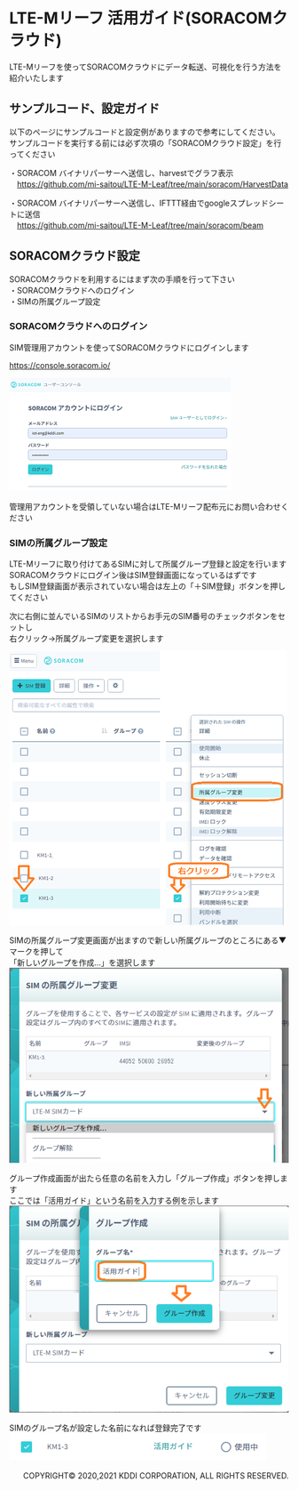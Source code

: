 # LTE-Mリーフ 活用ガイド(SORACOMクラウド)

LTE-Mリーフを使ってSORACOMクラウドにデータ転送、可視化を行う方法を紹介いたします  

## サンプルコード、設定ガイド
以下のページにサンプルコードと設定例がありますので参考にしてください。  
サンプルコードを実行する前には必ず次項の「SORACOMクラウド設定」を行ってください

・SORACOM バイナリパーサーへ送信し、harvestでグラフ表示  
　https://github.com/mi-saitou/LTE-M-Leaf/tree/main/soracom/HarvestData  


・SORACOM バイナリパーサーへ送信し、IFTTT経由でgoogleスプレッドシートに送信  
　https://github.com/mi-saitou/LTE-M-Leaf/tree/main/soracom/beam  

## SORACOMクラウド設定

SORACOMクラウドを利用するにはまず次の手順を行って下さい  
・SORACOMクラウドへのログイン  
・SIMの所属グループ設定

### SORACOMクラウドへのログイン
SIM管理用アカウントを使ってSORACOMクラウドにログインします  

https://console.soracom.io/

![soracom_login](images/soracom_login.png "soracom_login")

管理用アカウントを受領していない場合はLTE-Mリーフ配布元にお問い合わせください

### SIMの所属グループ設定
LTE-Mリーフに取り付けてあるSIMに対して所属グループ登録と設定を行います  
SORACOMクラウドにログイン後はSIM登録画面になっているはずです  
もしSIM登録画面が表示されていない場合は左上の「＋SIM登録」ボタンを押してください  

次に右側に並んでいるSIMのリストからお手元のSIM番号のチェックボタンをセットし  
右クリック→所属グループ変更を選択します  

![soracom1](images/soracom1.png "soracom1")

SIMの所属グループ変更画面が出ますので新しい所属グループのところにある▼マークを押して  
「新しいグループを作成...」を選択します  
![soracom2](images/soracom2.png "soracom2")

グループ作成画面が出たら任意の名前を入力し「グループ作成」ボタンを押します  
ここでは「活用ガイド」という名前を入力する例を示します  
![soracom3](images/soracom3.png "soracom3")

SIMのグループ名が設定した名前になれば登録完了です  
![soracom4](soracom4.png "soracom4")

<div style="text-align: right;">
COPYRIGHT© 2020,2021 KDDI CORPORATION, ALL RIGHTS RESERVED.
</div>
